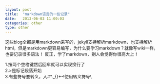 ```yaml
---
layout: post
title:  "markdown语言的一些记录"
date:   2013-06-03 11:00:03
categories: other
type: other
---
```


这些blog全都是用markdown来写的，jekyll支持解析markdown，也支持解析html，但是markdown更容易编写，为什么要学习markdown？就像写wiki一样，也要记录很多语法！
反正，学了markdown，别人会觉得你很高大上！

1.按两个空格键然后回车就可以实现换行了  
2.>是标记段落开始  
3.有些符号要转义，入#*._{}[]()+-!使用转义符号\  